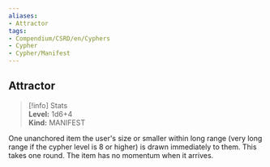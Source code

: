 ```yaml
---
aliases:
- Attractor
tags:
- Compendium/CSRD/en/Cyphers
- Cypher
- Cypher/Manifest
---
```


  
## Attractor  
>[!info] Stats  
> **Level:** 1d6+4  
> **Kind:** MANIFEST
  
One unanchored item the user's size or smaller within long range (very long range if the cypher level is 8 or higher) is drawn immediately to them. This takes one round. The item has no momentum when it arrives.